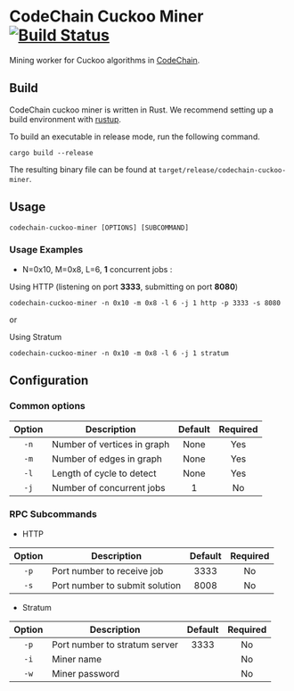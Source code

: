 # CodeChain Cuckoo Miner [![Build Status](https://travis-ci.org/CodeChain-io/codechain-cuckoo-miner.svg?branch=master)](https://travis-ci.org/CodeChain-io/codechain-cuckoo-miner)
Mining worker for Cuckoo algorithms in [CodeChain](https://github.com/CodeChain-io/codechain).

## Build

CodeChain cuckoo miner is written in Rust. We recommend setting up a build environment with [rustup](https://rustup.rs/).

To build an executable in release mode, run the following command.
```
cargo build --release
```

The resulting binary file can be found at `target/release/codechain-cuckoo-miner`.

## Usage

```
codechain-cuckoo-miner [OPTIONS] [SUBCOMMAND]
```

### Usage Examples

* N=0x10, M=0x8, L=6, **1** concurrent jobs :

Using HTTP (listening on port **3333**, submitting on port **8080**)
```
codechain-cuckoo-miner -n 0x10 -m 0x8 -l 6 -j 1 http -p 3333 -s 8080
```

or

Using Stratum
```
codechain-cuckoo-miner -n 0x10 -m 0x8 -l 6 -j 1 stratum
```

## Configuration

### Common options

| Option | Description                    | Default | Required |
| :----: | ------------------------------ |:-------------:|:--------:|
| `-n`   | Number of vertices in graph    | None | Yes |
| `-m`   | Number of edges in graph       | None | Yes |
| `-l`   | Length of cycle to detect      | None | Yes |
| `-j`   | Number of concurrent jobs      |    1 | No |

### RPC Subcommands

* HTTP

| Option | Description                    | Default | Required |
| :----: | ------------------------------ |:-------------:|:--------:|
| `-p` 	 | Port number to receive job 	  | 3333 | No |
| `-s`   | Port number to submit solution | 8008 | No |

* Stratum

| Option | Description                    | Default | Required |
| :----: | ------------------------------ |:-------------:|:--------:|
| `-p`   | Port number to stratum server  | 3333 | No |
| `-i`   | Miner name                     |      | No |
| `-w`   | Miner password                 |      | No |
